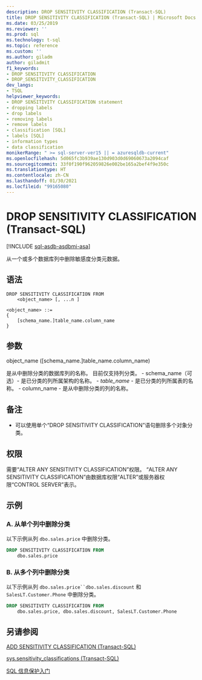 ```yaml
---
description: DROP SENSITIVITY CLASSIFICATION (Transact-SQL)
title: DROP SENSITIVITY CLASSIFICATION (Transact-SQL) | Microsoft Docs
ms.date: 03/25/2019
ms.reviewer: ''
ms.prod: sql
ms.technology: t-sql
ms.topic: reference
ms.custom: ''
ms.author: giladm
author: giladmit
f1_keywords:
- DROP SENSITIVITY CLASSIFICATION
- DROP_SENSITIVITY_CLASSIFICATION
dev_langs:
- TSQL
helpviewer_keywords:
- DROP SENSITIVITY CLASSIFICATION statement
- dropping labels
- drop labels
- removing labels
- remove labels
- classification [SQL]
- labels [SQL]
- information types
- data classification
monikerRange: " >= sql-server-ver15 || = azuresqldb-current"
ms.openlocfilehash: 5d065fc3b939ae130d903d0d69060673a2094caf
ms.sourcegitcommit: 33f0f190f962059826e002be165a2bef4f9e350c
ms.translationtype: HT
ms.contentlocale: zh-CN
ms.lasthandoff: 01/30/2021
ms.locfileid: "99165080"
---
```

# <a name="drop-sensitivity-classification-transact-sql"></a>DROP SENSITIVITY CLASSIFICATION (Transact-SQL)
[!INCLUDE [sql-asdb-asdbmi-asa](../../includes/applies-to-version/sql-asdb-asdbmi-asa.md)]

从一个或多个数据库列中删除敏感度分类元数据。

## <a name="syntax"></a>语法

```syntaxsql
DROP SENSITIVITY CLASSIFICATION FROM
    <object_name> [, ...n ]

<object_name> ::=
{
    [schema_name.]table_name.column_name
}
```  

## <a name="arguments"></a>参数  

object_name ([schema_name.]table_name.column_name)

是从中删除分类的数据库列的名称。 目前仅支持列分类。
    - schema_name（可选）- 是已分类的列所属架构的名称。
    - *table_name* - 是已分类的列所属表的名称。
    - column_name - 是从中删除分类的列的名称。

## <a name="remarks"></a>备注  

- 可以使用单个“DROP SENSITIVITY CLASSIFICATION”语句删除多个对象分类。

## <a name="permissions"></a>权限  

需要“ALTER ANY SENSITIVITY CLASSIFICATION”权限。 “ALTER ANY SENSITIVITY CLASSIFICATION”由数据库权限“ALTER”或服务器权限“CONTROL SERVER”表示。


## <a name="examples"></a>示例  


### <a name="a-dropping-classification-from-a-single-column"></a>A. 从单个列中删除分类

以下示例从列 `dbo.sales.price` 中删除分类。  

```sql
DROP SENSITIVITY CLASSIFICATION FROM
    dbo.sales.price
```

### <a name="b-dropping-classification-from-multiple-columns"></a>B. 从多个列中删除分类

以下示例从列 `dbo.sales.price``dbo.sales.discount` 和 `SalesLT.Customer.Phone` 中删除分类。  

```sql
DROP SENSITIVITY CLASSIFICATION FROM
    dbo.sales.price, dbo.sales.discount, SalesLT.Customer.Phone  
```

## <a name="see-also"></a>另请参阅  

[ADD SENSITIVITY CLASSIFICATION (Transact-SQL)](../../t-sql/statements/add-sensitivity-classification-transact-sql.md)

[sys.sensitivity_classifications (Transact-SQL)](../../relational-databases/system-catalog-views/sys-sensitivity-classifications-transact-sql.md)

[SQL 信息保护入门](/azure/azure-sql/database/data-discovery-and-classification-overview)